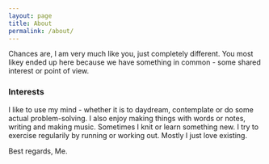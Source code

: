 ```yaml
---
layout: page
title: About
permalink: /about/
---
```


Chances are, I am very much like you, just completely different. You most likey ended up here because we have something in common - some shared interest or point of view. 

### Interests

I like to use my mind - whether it is to daydream, contemplate or do some actual problem-solving. I also enjoy making things with words or notes, writing and making music. Sometimes I knit or learn something new. I try to exercise regularily by running or working out. Mostly I just love existing.

Best regards,
Me.
